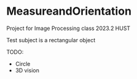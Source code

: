 # MeasureandOrientation
Project for Image Processing class 2023.2 HUST

Test subject is a rectangular object

TODO:
- Circle
- 3D vision
